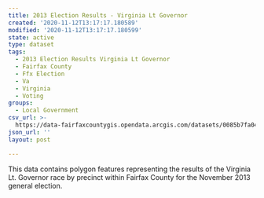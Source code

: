 ```yaml
---
title: 2013 Election Results - Virginia Lt Governor
created: '2020-11-12T13:17:17.180589'
modified: '2020-11-12T13:17:17.180599'
state: active
type: dataset
tags:
  - 2013 Election Results Virginia Lt Governor
  - Fairfax County
  - Ffx Election
  - Va
  - Virginia
  - Voting
groups:
  - Local Government
csv_url: >-
  https://data-fairfaxcountygis.opendata.arcgis.com/datasets/0085b7fa0431451995f4fbc22bcff7c5_18.csv?outSR=%7B%22latestWkid%22%3A4269%2C%22wkid%22%3A4269%7D
json_url: ''
layout: post

---
```

This data contains polygon features representing the results of the Virginia Lt. Governor race by precinct within Fairfax County for the November 2013 general election.
